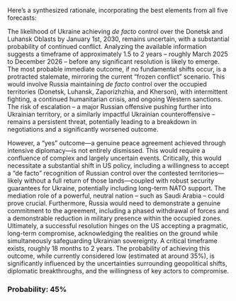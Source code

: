 Here’s a synthesized rationale, incorporating the best elements from all five forecasts:

The likelihood of Ukraine achieving *de facto* control over the Donetsk and Luhansk Oblasts by January 1st, 2030, remains uncertain, with a substantial probability of continued conflict.  Analyzing the available information suggests a timeframe of approximately 1.5 to 2 years – roughly March 2025 to December 2026 – before any significant resolution is likely to emerge. The most probable immediate outcome, if no fundamental shifts occur, is a protracted stalemate, mirroring the current “frozen conflict” scenario. This would involve Russia maintaining *de facto* control over the occupied territories (Donetsk, Luhansk, Zaporizhzhia, and Kherson), with intermittent fighting, a continued humanitarian crisis, and ongoing Western sanctions. The risk of escalation – a major Russian offensive pushing further into Ukrainian territory, or a similarly impactful Ukrainian counteroffensive – remains a persistent threat, potentially leading to a breakdown in negotiations and a significantly worsened outcome.

However, a “yes” outcome—a genuine peace agreement achieved through intensive diplomacy—is not entirely dismissed. This would require a confluence of complex and largely uncertain events. Critically, this would necessitate a substantial shift in US policy, including a willingness to accept a “de facto” recognition of Russian control over the contested territories—likely without a full return of those lands—coupled with robust security guarantees for Ukraine, potentially including long-term NATO support.  The mediation role of a powerful, neutral nation – such as Saudi Arabia – could prove crucial. Furthermore, Russia would need to demonstrate a genuine commitment to the agreement, including a phased withdrawal of forces and a demonstrable reduction in military presence within the occupied zones.  Ultimately, a successful resolution hinges on the US accepting a pragmatic, long-term compromise, acknowledging the realities on the ground while simultaneously safeguarding Ukrainian sovereignty. A critical timeframe exists, roughly 18 months to 2 years. The probability of achieving this outcome, while currently considered low (estimated at around 35%), is significantly influenced by the uncertainties surrounding geopolitical shifts, diplomatic breakthroughs, and the willingness of key actors to compromise.

### Probability: 45%